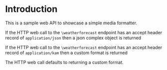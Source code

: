 # Introduction

This is a sample web API to showcase a simple media formatter.  

If the HTTP web call to the `\weatherforecast` endpoint has an accept header record of `application/json` then a json complex object is returned

If the HTTP web call to the `\weatherforecast` endpoint has an accept header record of `application/kam` then a custom format is returned

The HTTP web call defaults to returning a custom format.